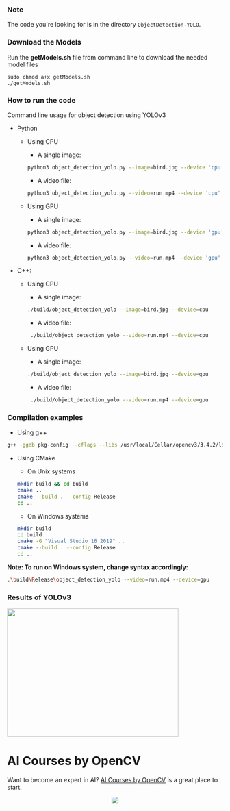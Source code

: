 ### Note

The code you're looking for is in the directory `ObjectDetection-YOLO`.

### Download the Models

Run the **getModels.sh** file from command line to download the needed model files

	sudo chmod a+x getModels.sh
	./getModels.sh



### How to run the code

Command line usage for object detection using YOLOv3 

* Python

  * Using CPU

    * A single image:
    ```bash
    python3 object_detection_yolo.py --image=bird.jpg --device 'cpu'
    ```

    * A video file:
     ```bash
     python3 object_detection_yolo.py --video=run.mp4 --device 'cpu'
     ```

  * Using GPU

    * A single image:
    ```bash
    python3 object_detection_yolo.py --image=bird.jpg --device 'gpu'
    ```

    * A video file:
     ```bash
     python3 object_detection_yolo.py --video=run.mp4 --device 'gpu'
     ```

       

* C++:

  * Using CPU

    * A single image:

    ```bash
    ./build/object_detection_yolo --image=bird.jpg --device=cpu
    ```

    * A video file:

    ```bash
     ./build/object_detection_yolo --video=run.mp4 --device=cpu
    ```

  * Using GPU

    * A single image:

    ```bash
    ./build/object_detection_yolo --image=bird.jpg --device=gpu
    ```

    * A video file:

    ```bash
     ./build/object_detection_yolo --video=run.mp4 --device=gpu
    ```



### Compilation examples

* Using g++
 
```bash
g++ -ggdb pkg-config --cflags --libs /usr/local/Cellar/opencv3/3.4.2/lib/pkgconfig/opencv.pc object_detection_yolo.cpp -o object_detection_yolo.out
```


* Using CMake

  * On Unix systems

  ```bash
  mkdir build && cd build
  cmake ..
  cmake --build . --config Release
  cd ..
  ```

  * On Windows systems

  ```bash
  mkdir build
  cd build
  cmake -G "Visual Studio 16 2019" ..
  cmake --build . --config Release
  cd ..
  ```

**Note: To run on Windows system, change syntax accordingly:**

```bash
.\build\Release\object_detection_yolo --video=run.mp4 --device=gpu
```

### Results of YOLOv3
<img src = "https://github.com/gulshan-mittal/learnopencv/blob/dev1/ObjectDetection-YOLO/bird_yolo_out_py.jpg" width = 400 height = 300/>


# AI Courses by OpenCV

Want to become an expert in AI? [AI Courses by OpenCV](https://opencv.org/courses/) is a great place to start. 

<a href="https://opencv.org/courses/">
<p align="center"> 
<img src="https://www.learnopencv.com/wp-content/uploads/2020/04/AI-Courses-By-OpenCV-Github.png">
</p>
</a>
